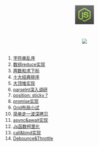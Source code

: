 # <p align='center'><img src='./JS.jpg' width='60' style='boder-radius: 50%;'/></p><p align='center'> <img src='https://img.shields.io/badge/facing-Smart-orange.svg'/> </p>

<ol>
  <li><a href='./js/shuffle.js'>字符串乱序</a></li>
  <li><a href='./js/reduce.js'>数组reduce实现</a></li>
  <li><a href='./js/twoSum.js'>两数和求下标</a></li>
  <li><a href='./js/sort.js'>十大经典排序</a></li>
  <li><a href='./js/maxHeap.js'>大顶堆实现</a></li>
  <li><a href='./js/parseInt.js'>parseInt深入调研</a></li>
  <li><a href='./html/position_sticky.html'>position: sticky ?</a></li>
  <li><a href='./js/promiseReal.js'>promise实现</a></li>
  <li><a href='./html/grid.html'>Grid布局小试</a></li>
  <li><a href='./js/deepClone.js'>简单走一波深拷贝</a></li>
  <li><a href='./js/async&await.js'>async&await实现</a></li>
  <li><a href='./js/curry.js'>Js函数柯里化</a></li>
  <li><a href='./js/call&bind.js'>call&bind实现</a></li>
  <li><a href='./js/debounce&throttle.js'>Debounce&Throttle</a></li>
<ol>
